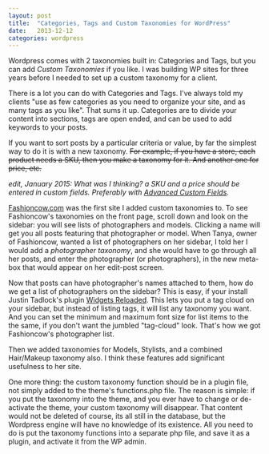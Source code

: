 ```yaml
---
layout: post
title:  "Categories, Tags and Custom Taxonomies for WordPress"
date:   2013-12-12
categories: wordpress
---
```


Wordpress comes with 2 taxonomies built in: Categories and Tags, but you can add <em>Custom Taxonomies</em> if you like.  I was building WP sites for three years before I needed to set up a custom taxonomy for a client. 

There is a lot you can do with Categories and Tags. I've always told my clients "use as few categories as you need to organize your site, and as many tags as you like". That sums it up.  Categories are to divide your content into sections, tags are open ended, and can be used to add keywords to your posts.

If you want to sort posts by a particular criteria or value, by far the simplest way to do it is with a new taxonomy. <strike>For example, if you have a store, each product needs a SKU, then you make a taxonomy for it. And another one for price, etc.</strike>

_edit, January 2015: What was I thinking? a SKU and a price should be entered in custom fields. Preferably with [Advanced Custom Fields](http://www.advancedcustomfields.com/)._

[Fashioncow.com](http://fashioncow.com/) was the first site I added custom taxonomies to. To see Fashioncow's taxonomies on the front page, scroll down and look on the sidebar: you will see lists of photographers and models. Clicking a name will get you all posts featuring that photographer or model. When Tanya, owner of Fashioncow, wanted a list of photographers on her sidebar, I told her I would add a <em>photographer taxonomy</em>, and she would have to go through all her posts, and enter the photographer (or photographers), in the new meta-box that would appear on her edit-post screen.

Now that posts can have photographer's names attached to them, how do we get a list of photographers on the sidebar? This is easy, if your install Justin Tadlock's plugin [Widgets Reloaded](http://themehybrid.com/plugins/widgets-reloaded). This lets you put a tag cloud on your sidebar, but instead of listing tags, it will list any taxonomy you want.  And you can set the minimum and maximum font size for list items to the the same, if you don't want the jumbled "tag-cloud" look. That's how we got Fashioncow's photographer list.

Then we added taxonomies for Models, Stylists, and a combined Hair/Makeup taxonomy also.  I think these features add significant usefulness to her site.

One more thing: the custom taxonomy function should be in a plugin file, not simply added to the theme's functions.php file. The reason is simple: if you put the taxonomy into the theme, and you ever have to change or de-activate the theme, your custom taxonomy will disappear. That content would not be deleted of course, its all still in the database, but the Wordpress engine will have no knowledge of its existence.  All you need to do is put the taxonomy functions into a separate php file, and save it as a plugin, and activate it from the WP admin.